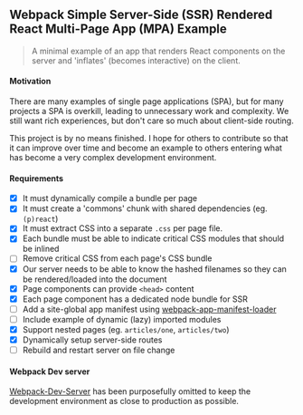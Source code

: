 ## Webpack Simple Server-Side (SSR) Rendered React Multi-Page App (MPA) Example

> A minimal example of an app that renders React components on the server and 'inflates' (becomes interactive) on the client.

#### Motivation

There are many examples of single page applications (SPA), but for many projects a SPA is overkill, leading to unnecessary work and complexity. We still want rich experiences, but don't care so much about client-side routing.

This project is by no means finished. I hope for others to contribute so that it can improve over time and become an example to others entering what has become a very complex development environment.

#### Requirements

- [x] It must dynamically compile a bundle per page
- [x] It must create a 'commons' chunk with shared dependencies (eg. `(p)react`)
- [x] It must extract CSS into a separate `.css` per page file.
- [x] Each bundle must be able to indicate critical CSS modules that should be inlined
- [ ] Remove critical CSS from each page's CSS bundle
- [x] Our server needs to be able to know the hashed filenames so they can be rendered/loaded into the document
- [x] Page components can provide `<head>` content
- [x] Each page component has a dedicated node bundle for SSR
- [ ] Add a site-global app manifest using [webpack-app-manifest-loader](https://github.com/markdalgleish/web-app-manifest-loader)
- [ ] Include example of dynamic (lazy) imported modules
- [x] Support nested pages (eg. `articles/one`, `articles/two`)
- [x] Dynamically setup server-side routes
- [ ] Rebuild and restart server on file change

#### Webpack Dev server

[Webpack-Dev-Server](https://github.com/webpack/webpack-dev-server) has been purposefully omitted to keep the development environment as close to production as possible.
